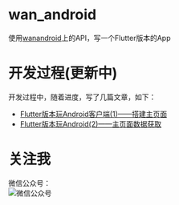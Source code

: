 # wan_android

使用[wanandroid](https://www.wanandroid.com/)上的API，写一个Flutter版本的App    


# 开发过程(更新中)  
开发过程中，随着进度，写了几篇文章，如下：  

- [Flutter版本玩Android客户端(1)——搭建主页面](https://mp.weixin.qq.com/s?__biz=MzU5NDgxMTAyNQ==&mid=2247483868&idx=1&sn=33b76c807a77a8c883f0033ebdf8fe9c&chksm=fe7ac022c90d4934c098f576a66173bd571a7b880562b5532d237e534f4758a8e24b7252db42&token=660556411&lang=zh_CN#rd)  
- [Flutter版本玩Android(2)——主页面数据获取](https://mp.weixin.qq.com/s?__biz=MzU5NDgxMTAyNQ==&mid=2247483879&idx=1&sn=ea0559cca02041c40226b5084a61af23&chksm=fe7ac019c90d490f7f977c4bfcf6477aea5df043e8bb13cfd691f5a5279336dca4e7f89390c3&token=660556411&lang=zh_CN#rd)


# 关注我  
微信公众号：  
![微信公众号](http://xingfeng.894y.com/20190610145818.png)